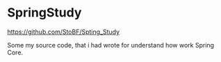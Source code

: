 # SpringStudy
https://github.com/StoBF/Spting_Study

Some my source code, that i had wrote for understand how work Spring Core.
